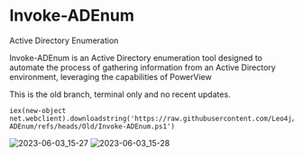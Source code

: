 # Invoke-ADEnum
Active Directory Enumeration

Invoke-ADEnum is an Active Directory enumeration tool designed to automate the process of gathering information from an Active Directory environment, leveraging the capabilities of PowerView

This is the old branch, terminal only and no recent updates.

```
iex(new-object net.webclient).downloadstring('https://raw.githubusercontent.com/Leo4j/Invoke-ADEnum/refs/heads/Old/Invoke-ADEnum.ps1')
```

![2023-06-03_15-27](https://github.com/Leo4j/Invoke-ADEnum/assets/61951374/b1f72991-2177-4ff3-ae38-07b4ae43dd90)
![2023-06-03_15-28](https://github.com/Leo4j/Invoke-ADEnum/assets/61951374/ab4d4280-bffe-4d23-a327-65a616d8c967)
